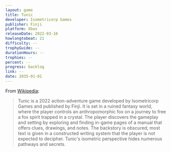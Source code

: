 ```yaml
---
layout: game
title: Tunic
developer: Isometricorp Games
publisher: Finji
platform: Xbox
releaseDate: 2022-03-16
howlongtobeat: 21
difficulty: --
trophyGuide: --
durationHours: --
trophies: --
percent: --
progress: backlog
link: --
date: 2035-01-01
---
```


From [Wikipedia](https://en.wikipedia.org/wiki/Tunic_(video_game)):

> Tunic is a 2022 action-adventure game developed by Isometricorp Games and published by Finji. It is set in a ruined fantasy world, where the player controls an anthropomorphic fox on a journey to free a fox spirit trapped in a crystal. The player discovers the gameplay and setting by exploring and finding in-game pages of a manual that offers clues, drawings, and notes. The backstory is obscured; most text is given in a constructed writing system that the player is not expected to decipher. Tunic's isometric perspective hides numerous pathways and secrets.
